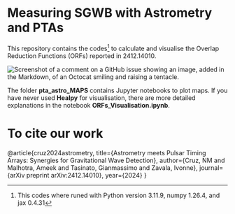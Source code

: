 # Measuring SGWB with Astrometry and PTAs

This repository contains the codes[^1] to calculate and visualise the Overlap Reduction Functions (ORFs) reported in 2412.14010.

![Screenshot of a comment on a GitHub issue showing an image, added in the Markdown, of an Octocat smiling and raising a tentacle.](/main/pta_astro_MAPS/K1K1_dipole_Random.png)

The folder **pta_astro_MAPS** contains Jupyter notebooks to plot maps. If you have never used **Healpy** for visualisation, there are more detailed explanations in the notebook **ORFs_Visualisation.ipynb**.

[^1]: This codes where runed with Python version 3.11.9, numpy 1.26.4, and jax 0.4.31

# To cite our work

@article{cruz2024astrometry,
  title={Astrometry meets Pulsar Timing Arrays: Synergies for Gravitational Wave Detection},
  author={Cruz, NM and Malhotra, Ameek and Tasinato, Gianmassimo and Zavala, Ivonne},
  journal={arXiv preprint arXiv:2412.14010},
  year={2024}
}
